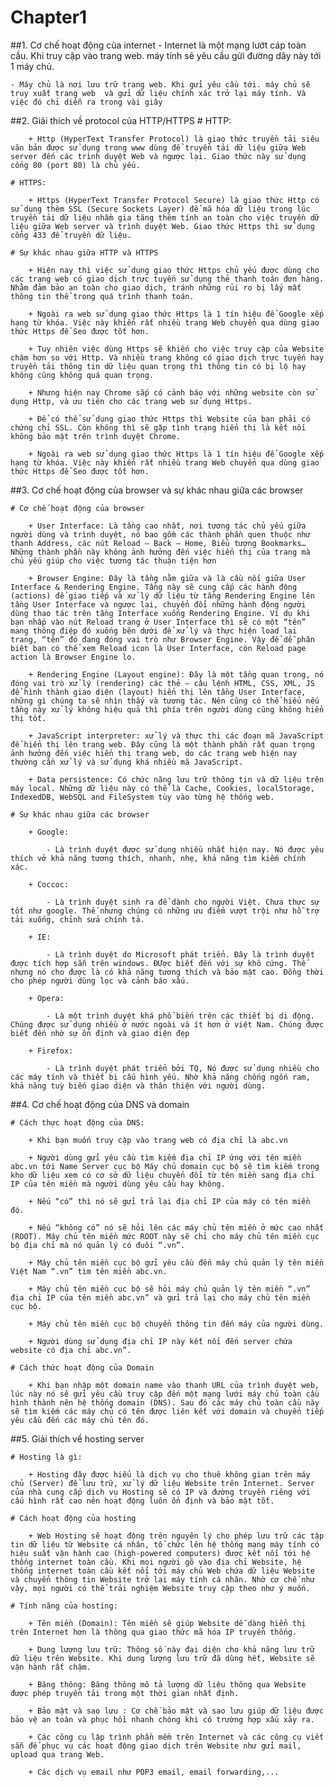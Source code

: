 # Chapter1

##1. Cơ chế hoạt động của internet
    - Internet là một mạng lướt cáp toàn cầu. Khi truy cập vào trang web. máy tính sẽ yêu cầu gửi đường dây này tới 1 máy chủ.

    - Máy chủ là nơi lưu trữ trang web. Khi gửi yêu cầu tới. máy chủ sẽ truy xuất trang web  và gửi dữ liệu chính xác trở lại máy tính. Và việc đó chỉ diễn ra trong vài giây

##2. Giải thích về protocol của HTTP/HTTPS
    # HTTP:

        + Http (HyperText Transfer Protocol) là giao thức truyền tải siêu văn bản được sử dụng trong www dùng để truyền tải dữ liệu giữa Web server đến các trình duyệt Web và ngược lại. Giao thức này sử dụng cổng 80 (port 80) là chủ yếu.

    # HTTPS:

        + Https (HyperText Transfer Protocol Secure) là giao thức Http có sử dụng thêm SSL (Secure Sockets Layer) để mã hóa dữ liệu trong lúc truyền tải dữ liệu nhầm gia tăng thêm tính an toàn cho việc truyền dữ liệu giữa Web server và trình duyệt Web. Giao thức Https thì sử dụng cổng 433 để truyền dữ liệu.

    # Sự khác nhau giữa HTTP và HTTPS 

        + Hiện nay thì việc sử dụng giao thức Https chủ yếu được dùng cho các trang web có giao dịch trực tuyến sử dụng thẻ thanh toán đơn hàng. Nhằm đảm bảo an toàn cho giao dịch, tránh những rủi ro bị lấy mất thông tin thể trong quá trình thanh toán.

        + Ngoài ra web sử dụng giao thức Https là 1 tín hiệu để Google xếp hạng từ khóa. Việc này khiến rất nhiều trang Web chuyển qua dùng giao thức Https để Seo được tốt hơn.

        + Tuy nhiên việc dùng Https sẽ khiến cho việc truy cập của Website chậm hơn so với Http. Và nhiều trang không có giao dịch trực tuyến hay truyền tải thông tin dữ liệu quan trọng thì thông tin có bị lộ hay không cũng không quá quan trọng.

        + Nhưng hiện nay Chrome sắp có cảnh báo với những website còn sử dụng Http, và ưu tiên cho các trang web sử dụng Https.

        + Để có thể sử dụng giao thức Https thì Website của bạn phải có chứng chỉ SSL. Còn không thì sẽ gặp tình trạng hiển thị là kết nối không bảo mật trên trình duyệt Chrome.

        + Ngoài ra web sử dụng giao thức Https là 1 tín hiệu để Google xếp hạng từ khóa. Việc này khiến rất nhiều trang Web chuyển qua dùng giao thức Https để Seo được tốt hơn.

##3. Cơ chế hoạt động của browser và sự khác nhau giữa các browser

    # Cơ chế hoạt động của browser

        + User Interface: Là tầng cao nhất, nơi tương tác chủ yếu giữa người dùng và trình duyệt, nó bao gồm các thành phần quen thuộc như thanh Address, các nút Reload – Back – Home, Biểu tượng Bookmarks… Những thành phần này không ảnh hưởng đến việc hiển thị của trang mà chủ yếu giúp cho việc tương tác thuận tiện hơn

        + Browser Engine: Đây là tầng nằm giữa và là cầu nối giữa User Interface & Rendering Engine. Tầng này sẽ cung cấp các hành động (actions) để giao tiếp và xử lý dữ liệu từ tầng Rendering Engine lên tầng User Interface và ngược lại, chuyển đổi những hành động người dùng thao tác trên tầng Interface xuống Rendering Engine. Ví dụ khi bạn nhấp vào nút Reload trang ở User Interface thì sẽ có một “tên” mang thông điệp đó xuống bên dưới để xử lý và thực hiện load lại trang, “tên” đó đang đóng vai trò như Browser Engine. Vậy để dễ phân biệt bạn có thể xem Reload icon là User Interface, còn Reload page action là Browser Engine lo.

        + Rendering Engine (Layout engine): Đây là một tầng quan trọng, nó đóng vai trò xử lý (rendering) các thẻ – câu lệnh HTML, CSS, XML, JS để hình thành giao diện (layout) hiển thị lên tầng User Interface, những gì chúng ta sẽ nhìn thấy và tương tác. Nên cũng có thể hiểu nếu tầng này xử lý không hiệu quả thì phía trên người dùng cũng không hiển thị tốt.

        + JavaScript interpreter: xử lý và thực thi các đoạn mã JavaScript để hiển thị lên trang web. Đây cũng là một thành phần rất quan trọng ảnh hưởng đến việc hiển thị trang web, do các trang web hiện nay thường cần xử lý và sử dụng khá nhiều mã JavaScript.

        + Data persistence: Có chức năng lưu trữ thông tin và dữ liệu trên máy local. Những dữ liệu này có thể là Cache, Cookies, localStorage, IndexedDB, WebSQL and FileSystem tùy vào từng hệ thống web.

    # Sự khác nhau giữa các browser

        + Google: 

            - Là trình duyệt được sử dụng nhiều nhất hiện nay. Nó được yêu thích vở khả năng tương thích, nhanh, nhẹ, khả năng tìm kiếm chính xác.

        + Coccoc: 

            - Là trình duyệt sinh ra để dành cho người Việt. Chưa thực sự tốt như google. Thế nhưng chúng có những ưu điểm vượt trội như hỗ trợ tải xuống, chỉnh sửa chính tả.

        + IE: 

            - Là trình duyệt do Microsoft phát triển. Đây là trình duyệt được tích hợp sẵn trên windows. ĐƯợc biết đến với sự khô cứng. Thế nhưng nó cho được là có khả năng tương thích và bảo mật cao. Đồng thời cho phép người dùng lọc và cảnh báo xấu.

        + Opera:

            - Là một trình duyệt khá phổ biến trên các thiết bị di động. Chúng được sử dụng nhiều ở nước ngoài và ít hơn ở việt Nam. Chúng được biết đến nhờ sự ổn định và giao diện đẹp

        + Firefox:

            - Là trình duyệt phát triển bởi TQ, Nó được sử dụng nhiều cho các máy tính và thiết bị cấu hình yếu. Nhờ khả năng chống ngốn ram, khả năng tuỳ biến giao diện và thân thiện với người dùng.

##4. Cơ chế hoạt động của DNS và domain

    # Cách thực hoạt động của DNS: 

        + Khi bạn muốn truy cập vào trang web có địa chỉ là abc.vn

        + Người dùng gửi yêu cầu tìm kiếm địa chỉ IP ứng với tên miền abc.vn tới Name Server cục bộ Máy chủ domain cục bộ sẽ tìm kiếm trong kho dữ liệu xem có cơ sở dữ liệu chuyển đổi từ tên miền sang địa chỉ IP của tên miền mà người dùng yêu cầu hay không.

        + Nếu “có” thì nó sẽ gửi trả lại địa chỉ IP của máy có tên miền đó.

        + Nếu “không có” nó sẽ hỏi lên các máy chủ tên miền ở mức cao nhất (ROOT). Máy chủ tên miền mức ROOT này sẽ chỉ cho máy chủ tên miền cục bộ địa chỉ mà nó quản lý có đuôi “.vn”.

        + Máy chủ tên miền cục bộ gửi yêu cầu đến máy chủ quản lý tên miền Việt Nam “.vn” tìm tên miền abc.vn.

        + Máy chủ tên miền cục bộ sẽ hỏi máy chủ quản lý tên miền “.vn” địa chỉ IP của tên miền abc.vn” và gửi trả lại cho máy chủ tên miền cục bộ.

        + Máy chủ tên miền cục bộ chuyển thông tin đến máy của người dùng.

        + Người dùng sử dụng địa chỉ IP này kết nối đến server chứa website có địa chỉ abc.vn”.
    
    # Cách thức hoạt động của Domain

        + Khi bạn nhập một domain name vào thanh URL của trình duyệt web, lúc này nó sẽ gửi yêu cầu truy cập đến một mạng lưới máy chủ toàn cầu hình thành nên hệ thống domain (DNS). Sau đó các máy chủ toàn cầu này sẽ tìm kiếm các máy chủ có tên được liên kết với domain và chuyển tiếp yêu cầu đến các máy chủ tên đó.

##5. Giải thích về hosting server

    # Hosting là gì: 

        + Hosting đây được hiểu là dịch vụ cho thuê không gian trên máy chủ (Server) để lưu trữ, xử lý dữ liệu Website trên Internet. Server của nhà cung cấp dịch vụ Hosting sẽ có IP và đường truyền riêng với cấu hình rất cao nên hoạt động luôn ổn định và bảo mật tốt.

    # Cách hoạt động của hosting

        + Web Hosting sẽ hoạt động trên nguyên lý cho phép lưu trữ các tập tin dữ liệu từ Website cá nhân, tổ chức lên hệ thống mạng máy tính có hiệu suất vận hành cao (high-powered computers) được kết nối tới hệ thống internet toàn cầu. Khi mọi người gõ vào địa chỉ Website, hệ thống internet toàn cầu kết nối tới máy chủ Web chứa dữ liệu Website và chuyển thông tin Website trở lại máy tính cá nhân. Nhờ cơ chế như vậy, mọi người có thể trải nghiệm Website truy cập theo như ý muốn.

    # Tính năng của hosting:

        + Tên miền (Domain): Tên miền sẽ giúp Website dễ dàng hiển thị trên Internet hơn là thông qua giao thức mã hóa IP truyền thống.

        + Dung lượng lưu trữ: Thông số này đại diện cho khả năng lưu trữ dữ liệu trên Website. Khi dung lượng lưu trữ đã dùng hết, Website sẽ vận hành rất chậm.

        + Băng thông: Băng thông mô tả lượng dữ liệu thông qua Website được phép truyền tải trong một thời gian nhất định.

        + Bảo mật và sao lưu : Cơ chế bảo mật và sao lưu giúp dữ liệu được bảo vệ an toàn và phục hồi nhanh chóng khi có trường hợp xấu xảy ra.

        + Các công cụ lập trình phần mềm trên Internet và các công cụ viết sẵn để phục vụ các hoạt động giao dịch trên Website như gửi mail, upload qua trang Web.

        + Các dịch vụ email như POP3 email, email forwarding,...
